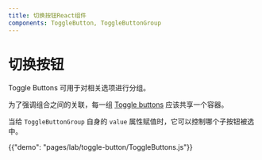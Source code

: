 ```yaml
---
title: 切换按钮React组件
components: ToggleButton, ToggleButtonGroup
---
```

# 切换按钮

<p class="description">Toggle Buttons 可用于对相关选项进行分组。</p>

为了强调组合之间的关联，每一组 [Toggle buttons](https://material.io/design/components/buttons.html#toggle-button) 应该共享一个容器。

当给 `ToggleButtonGroup` 自身的 `value` 属性赋值时，它可以控制哪个子按钮被选中。

{{"demo": "pages/lab/toggle-button/ToggleButtons.js"}}